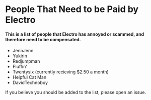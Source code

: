 # People That Need to be Paid by Electro
#### This is a list of people that Electro has annoyed or scammed, and therefore need to be compensated.

- JennJenn
- Yukirin
- Redjumpman
- Fluffin'
- Twentysix (currently recieving $2.50 a month)
- Helpful Cat Man
- DavidTechnoboy

If you believe you should be added to the list, please open an issue.
